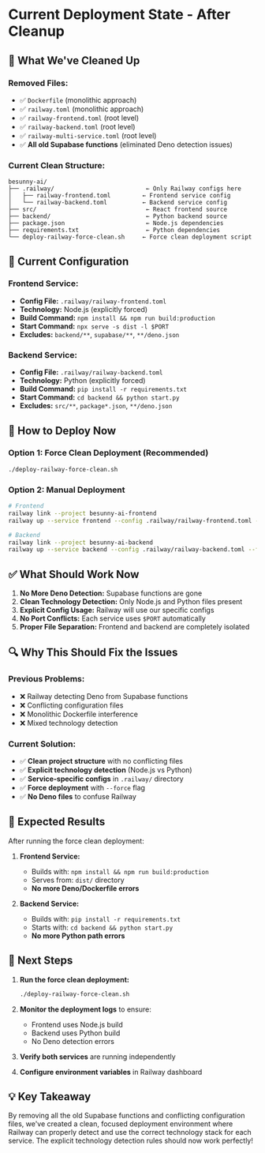 # Current Deployment State - After Cleanup

## 🧹 **What We've Cleaned Up**

### **Removed Files:**
- ✅ `Dockerfile` (monolithic approach)
- ✅ `railway.toml` (monolithic approach)
- ✅ `railway-frontend.toml` (root level)
- ✅ `railway-backend.toml` (root level)
- ✅ `railway-multi-service.toml` (root level)
- ✅ **All old Supabase functions** (eliminated Deno detection issues)

### **Current Clean Structure:**
```
besunny-ai/
├── .railway/                          ← Only Railway configs here
│   ├── railway-frontend.toml         ← Frontend service config
│   └── railway-backend.toml          ← Backend service config
├── src/                               ← React frontend source
├── backend/                           ← Python backend source
├── package.json                       ← Node.js dependencies
├── requirements.txt                   ← Python dependencies
└── deploy-railway-force-clean.sh     ← Force clean deployment script
```

## 🎯 **Current Configuration**

### **Frontend Service:**
- **Config File:** `.railway/railway-frontend.toml`
- **Technology:** Node.js (explicitly forced)
- **Build Command:** `npm install && npm run build:production`
- **Start Command:** `npx serve -s dist -l $PORT`
- **Excludes:** `backend/**`, `supabase/**`, `**/deno.json`

### **Backend Service:**
- **Config File:** `.railway/railway-backend.toml`
- **Technology:** Python (explicitly forced)
- **Build Command:** `pip install -r requirements.txt`
- **Start Command:** `cd backend && python start.py`
- **Excludes:** `src/**`, `package*.json`, `**/deno.json`

## 🚀 **How to Deploy Now**

### **Option 1: Force Clean Deployment (Recommended)**
```bash
./deploy-railway-force-clean.sh
```

### **Option 2: Manual Deployment**
```bash
# Frontend
railway link --project besunny-ai-frontend
railway up --service frontend --config .railway/railway-frontend.toml --force

# Backend
railway link --project besunny-ai-backend
railway up --service backend --config .railway/railway-backend.toml --force
```

## ✅ **What Should Work Now**

1. **No More Deno Detection:** Supabase functions are gone
2. **Clean Technology Detection:** Only Node.js and Python files present
3. **Explicit Config Usage:** Railway will use our specific configs
4. **No Port Conflicts:** Each service uses `$PORT` automatically
5. **Proper File Separation:** Frontend and backend are completely isolated

## 🔍 **Why This Should Fix the Issues**

### **Previous Problems:**
- ❌ Railway detecting Deno from Supabase functions
- ❌ Conflicting configuration files
- ❌ Monolithic Dockerfile interference
- ❌ Mixed technology detection

### **Current Solution:**
- ✅ **Clean project structure** with no conflicting files
- ✅ **Explicit technology detection** (Node.js vs Python)
- ✅ **Service-specific configs** in `.railway/` directory
- ✅ **Force deployment** with `--force` flag
- ✅ **No Deno files** to confuse Railway

## 🎉 **Expected Results**

After running the force clean deployment:

1. **Frontend Service:**
   - Builds with: `npm install && npm run build:production`
   - Serves from: `dist/` directory
   - **No more Deno/Dockerfile errors**

2. **Backend Service:**
   - Builds with: `pip install -r requirements.txt`
   - Starts with: `cd backend && python start.py`
   - **No more Python path errors**

## 🚀 **Next Steps**

1. **Run the force clean deployment:**
   ```bash
   ./deploy-railway-force-clean.sh
   ```

2. **Monitor the deployment logs** to ensure:
   - Frontend uses Node.js build
   - Backend uses Python build
   - No Deno detection errors

3. **Verify both services** are running independently

4. **Configure environment variables** in Railway dashboard

## 💡 **Key Takeaway**

By removing all the old Supabase functions and conflicting configuration files, we've created a clean, focused deployment environment where Railway can properly detect and use the correct technology stack for each service. The explicit technology detection rules should now work perfectly!
